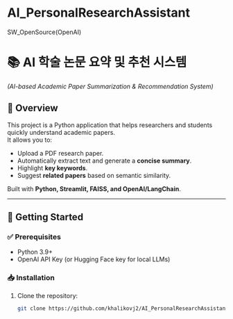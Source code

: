 # AI_PersonalResearchAssistant
SW_OpenSource(OpenAI)

# 📚 AI 학술 논문 요약 및 추천 시스템
*(AI-based Academic Paper Summarization & Recommendation System)*

## 🔎 Overview
This project is a Python application that helps researchers and students quickly understand academic papers.  
It allows you to:
- Upload a PDF research paper.
- Automatically extract text and generate a **concise summary**.
- Highlight **key keywords**.
- Suggest **related papers** based on semantic similarity.

Built with **Python, Streamlit, FAISS, and OpenAI/LangChain**.

---

## 🚀 Getting Started

### ✅ Prerequisites
- Python 3.9+
- OpenAI API Key (or Hugging Face key for local LLMs)

### 📥 Installation
1. Clone the repository:
   ```bash
   git clone https://github.com/khalikovj2/AI_PersonalResearchAssistant.git

